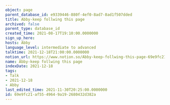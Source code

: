 ```yaml
---
object: page
parent_database_id: e9339446-880f-4ef0-8ad7-8ad1f507dded
title: Abby-keep follwing this page
archived: false
parent_type: database_id
created_time: 2021-08-17T19:10:00.0000000
sign_up_here: 
hosts: Abby
language_level: intermediate to advanced
talktime: 2021-12-18T21:00:00.0000000
notion_url: https://www.notion.so/Abby-keep-follwing-this-page-69e9fc21af5549649a192680432d382a
name: Abby-keep follwing this page
indexDate: 2021-12-18
tags:
- Talk
- 2021-12-18
- Abby
last_edited_time: 2021-11-30T20:25:00.0000000
id: 69e9fc21-af55-4964-9a19-2680432d382a
---
```





